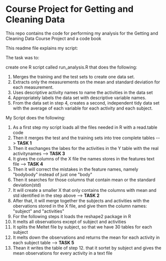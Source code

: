 Course Project for Getting and Cleaning Data 
=========================================

This repo contains the code for performing my analysis for the Getting and Cleaning Data Course Project and a code book

This readme file explains my script: 

The task was to: 

create one R script called run_analysis.R that does the following: 

1. Merges the training and the test sets to create one data set.
2. Extracts only the measurements on the mean and standard deviation for each measurement. 
3. Uses descriptive activity names to name the activities in the data set
4. Appropriately labels the data set with descriptive variable names. 
5. From the data set in step 4, creates a second, independent tidy data set with the average of each variable for each activity and each subject.


My Script does the following: 

1. As a first step my script loads all the files needed in R with a read.table code
2. Then it merges the test and the training sets into tree complete tables --> <b>TASK 1</b>
3. Then it exchanges the labes for the activities in the Y table with the real activitynames --> <b>TASK 3</b>
4. It gives the columns of the X file the names stores in the features text file --> <b>TASK 4</b>
5. Then it will correct the mistakes in the feature names, namely "bodybody" instead of just one "body"
6. Then it searches for those columns that contain mean or the standard deviation(std)
7. It will create a smaller X that only contains the columns with mean and std identified in the step above --> <b>TASK 2</b>
6. After that, it will merge together the subjects and activities with the obervations stored in the X file, and give them the column names: "subject" and "activities"
8. For the following steps it loads the reshape2 package in R
9. It melts all observations except of subject and activities
10. It splits the Meltet file by subject, so that we have 30 tables for each subject
11. It melts down the observations and returns the mean for each activity in each subject table --> <b>TASK 5</b>
12. Thean it writes the table of step 12. that it sortet by subject and gives the mean observations for every activity in a text file



